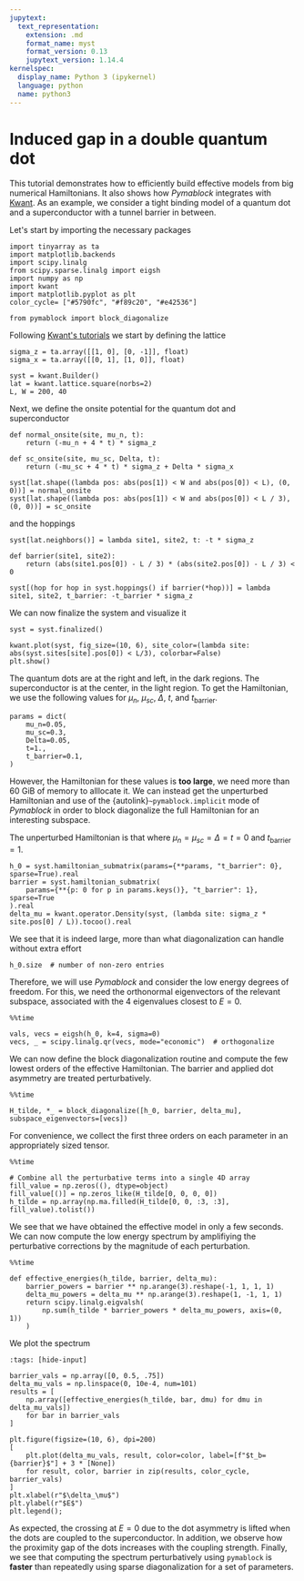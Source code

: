 ```yaml
---
jupytext:
  text_representation:
    extension: .md
    format_name: myst
    format_version: 0.13
    jupytext_version: 1.14.4
kernelspec:
  display_name: Python 3 (ipykernel)
  language: python
  name: python3
---
```


# Induced gap in a double quantum dot

This tutorial demonstrates how to efficiently build effective models from big numerical
Hamiltonians.
It also shows how _Pymablock_ integrates with [Kwant](https://kwant-project.org/).
As an example, we consider a tight binding model of a quantum dot and
a superconductor with a tunnel barrier in between.

Let's start by importing the necessary packages

```{code-cell} ipython3
import tinyarray as ta
import matplotlib.backends
import scipy.linalg
from scipy.sparse.linalg import eigsh
import numpy as np
import kwant
import matplotlib.pyplot as plt
color_cycle= ["#5790fc", "#f89c20", "#e42536"]

from pymablock import block_diagonalize
```

Following [Kwant's tutorials](https://kwant-project.org/doc/1/tutorial/) we
start by defining the lattice

```{code-cell} ipython3
sigma_z = ta.array([[1, 0], [0, -1]], float)
sigma_x = ta.array([[0, 1], [1, 0]], float)

syst = kwant.Builder()
lat = kwant.lattice.square(norbs=2)
L, W = 200, 40
```

Next, we define the onsite potential for the quantum dot and superconductor

```{code-cell} ipython3
def normal_onsite(site, mu_n, t):
    return (-mu_n + 4 * t) * sigma_z

def sc_onsite(site, mu_sc, Delta, t):
    return (-mu_sc + 4 * t) * sigma_z + Delta * sigma_x

syst[lat.shape((lambda pos: abs(pos[1]) < W and abs(pos[0]) < L), (0, 0))] = normal_onsite
syst[lat.shape((lambda pos: abs(pos[1]) < W and abs(pos[0]) < L / 3), (0, 0))] = sc_onsite
```

and the hoppings

```{code-cell} ipython3
syst[lat.neighbors()] = lambda site1, site2, t: -t * sigma_z

def barrier(site1, site2):
    return (abs(site1.pos[0]) - L / 3) * (abs(site2.pos[0]) - L / 3) < 0

syst[(hop for hop in syst.hoppings() if barrier(*hop))] = lambda site1, site2, t_barrier: -t_barrier * sigma_z
```

We can now finalize the system and visualize it

```{code-cell} ipython3
syst = syst.finalized()

kwant.plot(syst, fig_size=(10, 6), site_color=(lambda site: abs(syst.sites[site].pos[0]) < L/3), colorbar=False)
plt.show()
```

The quantum dots are at the right and left, in the dark regions.
The superconductor is at the center, in the light region.
To get the Hamiltonian, we use the following values for $\mu_n$,
$\mu_{sc}$, $\Delta$, $t$, and $t_{\text{barrier}}$.

```{code-cell} ipython3
params = dict(
    mu_n=0.05,
    mu_sc=0.3,
    Delta=0.05,
    t=1.,
    t_barrier=0.1,
)
```

However, the Hamiltonian for these values is **too large**, we need more than
60 GiB of memory to alllocate it.
We can instead get the unperturbed Hamiltonian and use of the
{autolink}`~pymablock.implicit` mode of _Pymablock_ in order to block
diagonalize the full Hamiltonian for an interesting subspace.

The unperturbed Hamiltonian is that where $\mu_n = \mu_{sc} = \Delta = t = 0$
and $t_{\text{barrier}} = 1$.

```{code-cell} ipython3
h_0 = syst.hamiltonian_submatrix(params={**params, "t_barrier": 0}, sparse=True).real
barrier = syst.hamiltonian_submatrix(
    params={**{p: 0 for p in params.keys()}, "t_barrier": 1}, sparse=True
).real
delta_mu = kwant.operator.Density(syst, (lambda site: sigma_z * site.pos[0] / L)).tocoo().real
```

We see that it is indeed large, more than what diagonalization can handle
without extra effort

```{code-cell} ipython3
h_0.size  # number of non-zero entries
```

Therefore, we will use _Pymablock_ and consider the low energy degrees of freedom.
For this, we need the orthonormal eigenvectors of the relevant subspace,
associated with the $4$ eigenvalues closest to $E=0$.

```{code-cell} ipython3
%%time

vals, vecs = eigsh(h_0, k=4, sigma=0)
vecs, _ = scipy.linalg.qr(vecs, mode="economic")  # orthogonalize
```

We can now define the block diagonalization routine and compute the few lowest
orders of the effective Hamiltonian.
The barrier and applied dot asymmetry are treated perturbatively.

```{code-cell} ipython3
%%time

H_tilde, *_ = block_diagonalize([h_0, barrier, delta_mu], subspace_eigenvectors=[vecs])
```

For convenience, we collect the first three orders on each parameter in an appropriately sized tensor.

```{code-cell} ipython3
%%time

# Combine all the perturbative terms into a single 4D array
fill_value = np.zeros((), dtype=object)
fill_value[()] = np.zeros_like(H_tilde[0, 0, 0, 0])
h_tilde = np.array(np.ma.filled(H_tilde[0, 0, :3, :3], fill_value).tolist())
```

We see that we have obtained the effective model in only a few seconds.
We can now compute the low energy spectrum by amplifiying the perturbative
corrections by the magnitude of each perturbation.

```{code-cell} ipython3
%%time

def effective_energies(h_tilde, barrier, delta_mu):
    barrier_powers = barrier ** np.arange(3).reshape(-1, 1, 1, 1)
    delta_mu_powers = delta_mu ** np.arange(3).reshape(1, -1, 1, 1)
    return scipy.linalg.eigvalsh(
        np.sum(h_tilde * barrier_powers * delta_mu_powers, axis=(0, 1))
    )
```

We plot the spectrum

```{code-cell} ipython3
:tags: [hide-input]

barrier_vals = np.array([0, 0.5, .75])
delta_mu_vals = np.linspace(0, 10e-4, num=101)
results = [
    np.array([effective_energies(h_tilde, bar, dmu) for dmu in delta_mu_vals])
    for bar in barrier_vals
]

plt.figure(figsize=(10, 6), dpi=200)
[
    plt.plot(delta_mu_vals, result, color=color, label=[f"$t_b={barrier}$"] + 3 * [None])
    for result, color, barrier in zip(results, color_cycle, barrier_vals)
]
plt.xlabel(r"$\delta_\mu$")
plt.ylabel(r"$E$")
plt.legend();
```

As expected, the crossing at $E=0$ due to the dot asymmetry is lifted when the
dots are coupled to the superconductor.
In addition, we observe how the proximity gap of the dots increases with the
coupling strength.
Finally, we see that computing the spectrum perturbatively using `pymablock`
is **faster** than repeatedly using sparse diagonalization for a set of
parameters.
